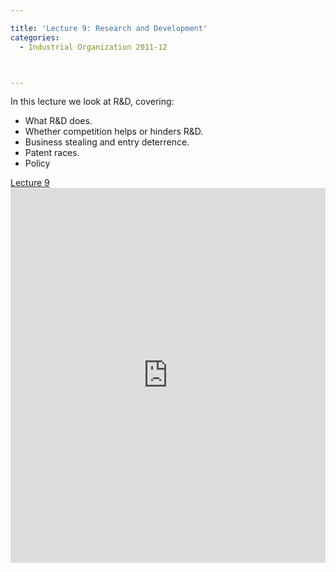 ```yaml
---

title: 'Lecture 9: Research and Development'
categories:
  - Industrial Organization 2011-12



---
```

In this lecture we look at R&amp;D, covering:
  * What R&amp;D does.
  * Whether competition helps or hinders R&amp;D.
  * Business stealing and entry deterrence.
  * Patent races.
  * Policy


<a title="View Lecture 9 on Scribd" href="https://www.scribd.com/doc/74516931/Lecture-9" >Lecture 9</a><iframe src="https://www.scribd.com/embeds/74516931/content?start_page=1&view_mode=slideshow&access_key=key-12nbufad8ey6lara3y57" data-auto-height="true" data-aspect-ratio="1.33333333333333" scrolling="no" width="100%" height="600" frameborder="0"></iframe>